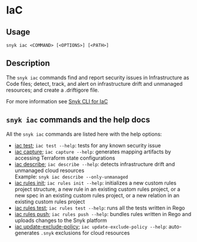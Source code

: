 # IaC

## Usage

`snyk iac <COMMAND> [<OPTIONS>] [<PATH>]`

## Description

The `snyk iac` commands find and report security issues in Infrastructure as Code files; detect, track, and alert on infrastructure drift and unmanaged resources; and create a .driftigore file.

For more information see [Snyk CLI for IaC](https://docs.snyk.io/snyk-cli/scan-and-maintain-projects-using-the-cli/snyk-cli-for-iac)

## `snyk iac` commands and the help docs

All the `snyk iac` commands are listed here with the help options:

* [iac test](iac-test.md); `iac test --help`: tests for any known security issue
* [iac capture](iac-capture.md); `iac capture --help`: generates mapping artifacts by accessing Terraform state configurations&#x20;
* [iac describe](iac-describe.md); `iac describe --help`: detects infrastructure drift and unmanaged cloud resources\
  Example: `snyk iac describe --only-unmanaged`
* [iac rules init](iac-rules-init.md); `iac rules init --help`: initializes a new custom rules project structure, a new rule in an existing custom rules project, or a new spec in an existing custom rules project, or a new relation in an existing custom rules project
* [iac rules test](iac-rules-test.md); `iac rules test --help`: runs all the tests written in Rego
* [iac rules push](iac-rules-push.md); `iac rules push --help`: bundles rules written in Rego and uploads changes to the Snyk platform
* [iac update-exclude-policy](iac-update-exclude-policy.md); `iac update-exclude-policy --help`: auto-generates `.snyk` exclusions for cloud resources
